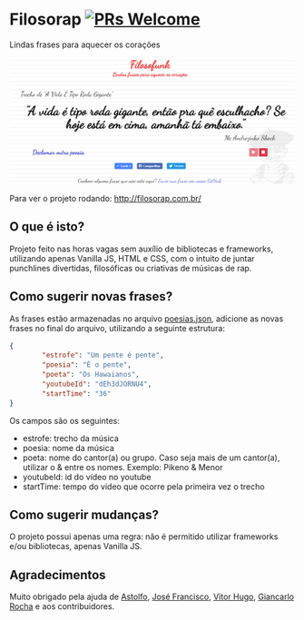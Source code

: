 # Filosorap [![PRs Welcome](https://img.shields.io/badge/PRs-welcome-brightgreen.svg?style=flat-square)](http://makeapullrequest.com)
Lindas frases para aquecer os corações

![Screenshot](img/screenshot.PNG?raw=true "Screenshot")

Para ver o projeto rodando: http://filosorap.com.br/

## O que é isto?
Projeto feito nas horas vagas sem auxílio de bibliotecas e frameworks, utilizando apenas Vanilla JS, HTML e CSS, com o intuito de juntar punchlines divertidas, filosóficas ou criativas de músicas de rap.

## Como sugerir novas frases?
As frases estão armazenadas no arquivo [poesias.json](https://github.com/IgorRozani/filosorap/blob/master/poesias.json), adicione as novas frases no final do arquivo, utilizando a seguinte estrutura: 

```JSON
{
        "estrofe": "Um pente é pente",
        "poesia": "É o pente",
        "poeta": "Os Hawaianos",
        "youtubeId": "dEh3dJORNU4",
        "startTime": "36"
}
```
Os campos são os seguintes:
- estrofe: trecho da música
- poesia: nome da música
- poeta: nome do cantor(a) ou grupo. Caso seja mais de um cantor(a), utilizar o & entre os nomes. Exemplo: Pikeno & Menor
- youtubeId: id do vídeo no youtube
- startTime: tempo do vídeo que ocorre pela primeira vez o trecho

## Como sugerir mudanças?
O projeto possui apenas uma regra: não é permitido utilizar frameworks e/ou bibliotecas, apenas Vanilla JS.

## Agradecimentos
Muito obrigado pela ajuda de [Astolfo](https://github.com/Astolfoho), [José Francisco](https://github.com/jfobaltazar), [Vitor Hugo](https://github.com/vitorlans), [Giancarlo Rocha](https://github.com/giancarlopro) e aos contribuidores.
